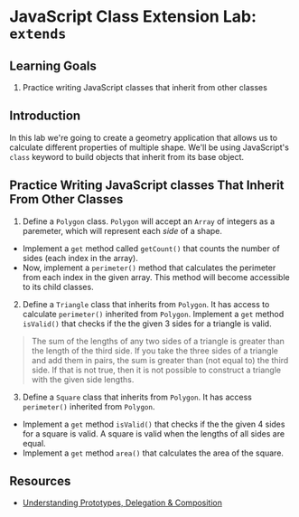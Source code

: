 # JavaScript Class Extension Lab: `extends`

## Learning Goals

1. Practice writing JavaScript classes that inherit from other classes

## Introduction

In this lab we're going to create a geometry application that allows us to
calculate different properties of multiple shape. We'll be using JavaScript's
`class` keyword to build objects that inherit from its base object.

## Practice Writing JavaScript classes That Inherit From Other Classes

1. Define a `Polygon` class. `Polygon` will accept an `Array` of integers as a
paremeter, which will represent each _side_ of a shape. 
* Implement a `get` method called `getCount()` that counts the number of sides
(each index in the array). 
* Now, implement a `perimeter()` method that calculates the perimeter from each
index in the given array. This method will become accessible to its child classes.

2. Define a `Triangle` class that inherits from `Polygon`. It has access to calculate
`perimeter()` inherited from `Polygon`. Implement a `get` method `isValid()` that checks if
the the given 3 sides for a triangle is valid.

> The sum of the lengths of any two sides of a triangle is greater than the length of
the third side. If you take the three sides of a triangle and add them in pairs, the sum
is greater than (not equal to) the third side. If that is not true, then it is not possible
to construct a triangle with the given side lengths.

3. Define a `Square` class that inherits from `Polygon`. It has access `perimeter()`
inherited from `Polygon`. 
* Implement a `get` method `isValid()` that checks if the the given 4 sides for a square is
valid. A square is valid when the lengths of all sides are equal. 
* Implement a `get` method `area()` that calculates the area of the square.


## Resources

* [Understanding Prototypes, Delegation & Composition](https://www.datchley.name/understanding-prototypes-delegation-composition/)
